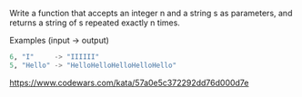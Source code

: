 Write a function that accepts an integer n and a string s as parameters, and returns a string of s repeated exactly n times.

Examples (input -> output)

```python
6, "I"     -> "IIIIII"
5, "Hello" -> "HelloHelloHelloHelloHello"
```

https://www.codewars.com/kata/57a0e5c372292dd76d000d7e
